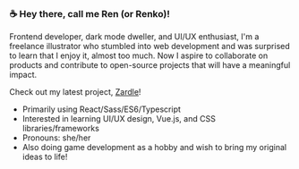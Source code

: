 <h3>☕ Hey there, call me Ren (or Renko)!</h3>

Frontend developer, dark mode dweller, and UI/UX enthusiast, I'm a freelance illustrator who stumbled into web development and was surprised to learn that I enjoy it, almost too much. Now I aspire to collaborate on products and contribute to open-source projects that will have a meaningful impact.

Check out my latest project, [Zardle](https://zardle.pages.dev/)!

- Primarily using React/Sass/ES6/Typescript
- Interested in learning UI/UX design, Vue.js, and CSS libraries/frameworks
- Pronouns: she/her
- Also doing game development as a hobby and wish to bring my original ideas to life!


<!--
**renkode/renkode** is a ✨ _special_ ✨ repository because its `README.md` (this file) appears on your GitHub profile.

Here are some ideas to get you started:

- 🔭 I’m currently working on ...
- 🌱 I’m currently learning ...
- 👯 I’m looking to collaborate on ...
- 🤔 I’m looking for help with ...
- 💬 Ask me about ...
- 📫 How to reach me: ...
- 😄 Pronouns: ...
- ⚡ Fun fact: ...
-->

